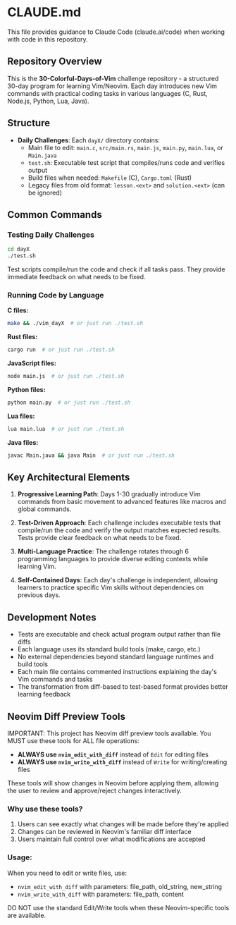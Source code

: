 # CLAUDE.md

This file provides guidance to Claude Code (claude.ai/code) when working with code in this repository.

## Repository Overview

This is the **30-Colorful-Days-of-Vim** challenge repository - a structured 30-day program for learning Vim/Neovim. Each day introduces new Vim commands with practical coding tasks in various languages (C, Rust, Node.js, Python, Lua, Java).

## Structure

- **Daily Challenges**: Each `dayX/` directory contains:
  - Main file to edit: `main.c`, `src/main.rs`, `main.js`, `main.py`, `main.lua`, or `Main.java`
  - `test.sh`: Executable test script that compiles/runs code and verifies output
  - Build files when needed: `Makefile` (C), `Cargo.toml` (Rust)
  - Legacy files from old format: `lesson.<ext>` and `solution.<ext>` (can be ignored)

## Common Commands

### Testing Daily Challenges
```bash
cd dayX
./test.sh
```

Test scripts compile/run the code and check if all tasks pass. They provide immediate feedback on what needs to be fixed.

### Running Code by Language

**C files:**
```bash
make && ./vim_dayX  # or just run ./test.sh
```

**Rust files:**
```bash
cargo run  # or just run ./test.sh
```

**JavaScript files:**
```bash
node main.js  # or just run ./test.sh
```

**Python files:**
```bash
python main.py  # or just run ./test.sh
```

**Lua files:**
```bash
lua main.lua  # or just run ./test.sh
```

**Java files:**
```bash
javac Main.java && java Main  # or just run ./test.sh
```

## Key Architectural Elements

1. **Progressive Learning Path**: Days 1-30 gradually introduce Vim commands from basic movement to advanced features like macros and global commands.

2. **Test-Driven Approach**: Each challenge includes executable tests that compile/run the code and verify the output matches expected results. Tests provide clear feedback on what needs to be fixed.

3. **Multi-Language Practice**: The challenge rotates through 6 programming languages to provide diverse editing contexts while learning Vim.

4. **Self-Contained Days**: Each day's challenge is independent, allowing learners to practice specific Vim skills without dependencies on previous days.

## Development Notes

- Tests are executable and check actual program output rather than file diffs
- Each language uses its standard build tools (make, cargo, etc.)
- No external dependencies beyond standard language runtimes and build tools
- Each main file contains commented instructions explaining the day's Vim commands and tasks
- The transformation from diff-based to test-based format provides better learning feedback

## Neovim Diff Preview Tools

IMPORTANT: This project has Neovim diff preview tools available. You MUST use these tools for ALL file operations:

- **ALWAYS use `nvim_edit_with_diff`** instead of `Edit` for editing files
- **ALWAYS use `nvim_write_with_diff`** instead of `Write` for writing/creating files

These tools will show changes in Neovim before applying them, allowing the user to review and approve/reject changes interactively.

### Why use these tools?
1. Users can see exactly what changes will be made before they're applied
2. Changes can be reviewed in Neovim's familiar diff interface
3. Users maintain full control over what modifications are accepted

### Usage:
When you need to edit or write files, use:
- `nvim_edit_with_diff` with parameters: file_path, old_string, new_string
- `nvim_write_with_diff` with parameters: file_path, content

DO NOT use the standard Edit/Write tools when these Neovim-specific tools are available.
